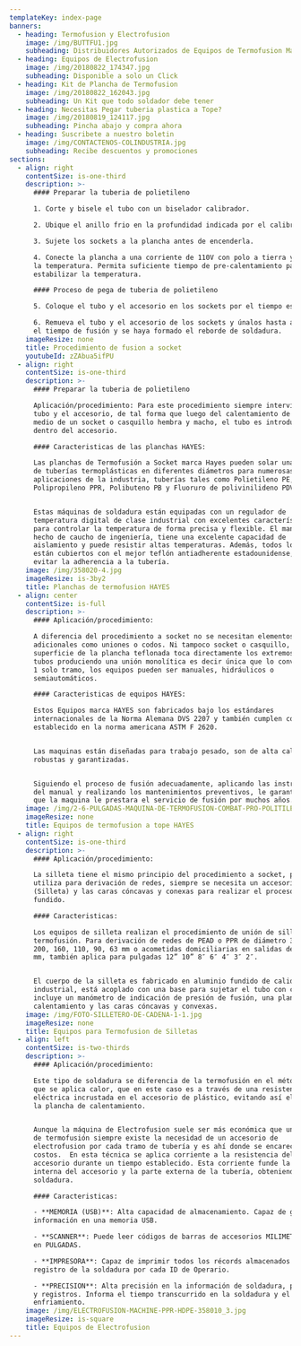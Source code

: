 ```yaml
---
templateKey: index-page
banners:
  - heading: Termofusion y Electrofusion
    image: /img/BUTTFU1.jpg
    subheading: Distribuidores Autorizados de Equipos de Termofusion Marca HAYES
  - heading: Equipos de Electrofusion
    image: /img/20180822_174347.jpg
    subheading: Disponible a solo un Click
  - heading: Kit de Plancha de Termofusion
    image: /img/20180822_162043.jpg
    subheading: Un Kit que todo soldador debe tener
  - heading: Necesitas Pegar tuberia plastica a Tope?
    image: /img/20180819_124117.jpg
    subheading: Pincha abajo y compra ahora
  - heading: Suscribete a nuestro boletin
    image: /img/CONTACTENOS-COLINDUSTRIA.jpg
    subheading: Recibe descuentos y promociones
sections:
  - align: right
    contentSize: is-one-third
    description: >-
      #### Preparar la tuberia de polietileno

      1. Corte y bisele el tubo con un biselador calibrador.

      2. Ubique el anillo frio en la profundidad indicada por el calibrador.

      3. Sujete los sockets a la plancha antes de encenderla.

      4. Conecte la plancha a una corriente de 110V con polo a tierra y ajuste
      la temperatura. Permita suficiente tiempo de pre-calentamiento para
      estabilizar la temperatura.

      #### Proceso de pega de tuberia de polietileno

      5. Coloque el tubo y el accesorio en los sockets por el tiempo estipulado.

      6. Remueva el tubo y el accesorio de los sockets y únalos hasta alcanzar
      el tiempo de fusión y se haya formado el reborde de soldadura.
    imageResize: none
    title: Procedimiento de fusion a socket
    youtubeId: zZAbua5ifPU
  - align: right
    contentSize: is-one-third
    description: >-
      #### Preparar la tuberia de polietileno

      Aplicación/procedimiento: Para este procedimiento siempre interviene el
      tubo y el accesorio, de tal forma que luego del calentamiento de ambos por
      medio de un socket o casquillo hembra y macho, el tubo es introducido
      dentro del accesorio.

      #### Caracteristicas de las planchas HAYES:

      Las planchas de Termofusión a Socket marca Hayes pueden solar una variedad
      de tuberías termoplásticas en diferentes diámetros para numerosas
      aplicaciones de la industria, tuberías tales como Polietileno PE,
      Polipropileno PPR, Polibuteno PB y Fluoruro de polivinilideno PDVF.


      Estas máquinas de soldadura están equipadas con un regulador de
      temperatura digital de clase industrial con excelentes características
      para controlar la temperatura de forma precisa y flexible. El mango está
      hecho de caucho de ingeniería, tiene una excelente capacidad de
      aislamiento y puede resistir altas temperaturas. Además, todos los sockets
      están cubiertos con el mejor teflón antiadherente estadounidense, para
      evitar la adherencia a la tubería.
    image: /img/358020-4.jpg
    imageResize: is-3by2
    title: Planchas de termofusion HAYES
  - align: center
    contentSize: is-full
    description: >-
      #### Aplicación/procedimiento:

      A diferencia del procedimiento a socket no se necesitan elementos
      adicionales como uniones o codos. Ni tampoco socket o casquillo, la
      superficie de la plancha teflonada toca directamente los extremos de ambos
      tubos produciendo una unión monolítica es decir única que lo convierte en
      1 solo tramo, los equipos pueden ser manuales, hidráulicos o
      semiautomáticos.

      #### Caracteristicas de equipos HAYES:

      Estos Equipos marca HAYES son fabricados bajo los estándares
      internacionales de la Norma Alemana DVS 2207 y también cumplen con lo
      establecido en la norma americana ASTM F 2620. 


      Las maquinas están diseñadas para trabajo pesado, son de alta calidad,
      robustas y garantizadas.


      Siguiendo el proceso de fusión adecuadamente, aplicando las instrucciones
      del manual y realizando los mantenimientos preventivos, le garantizamos
      que la maquina le prestara el servicio de fusión por muchos años.
    image: /img/2-6-PULGADAS-MAQUINA-DE-TERMOFUSION-COMBAT-PRO-POLITILENO-Y-POLI5.jpg
    imageResize: none
    title: Equipos de termofusion a tope HAYES
  - align: right
    contentSize: is-one-third
    description: >-
      #### Aplicación/procedimiento:

      La silleta tiene el mismo principio del procedimiento a socket, pero se
      utiliza para derivación de redes, siempre se necesita un accesorio
      (Silleta) y las caras cóncavas y conexas para realizar el proceso de
      fundido.

      #### Caracteristicas:

      Los equipos de silleta realizan el procedimiento de unión de silletas por
      termofusión. Para derivación de redes de PEAD o PPR de diámetro 315, 250,
      200, 160, 110, 90, 63 mm o acometidas domiciliarias en salidas de 20,25,32
      mm, también aplica para pulgadas 12” 10” 8″ 6″ 4″ 3″ 2″.


      El cuerpo de la silleta es fabricado en aluminio fundido de calidad
      industrial, está acoplado con una base para sujetar el tubo con cadenas,
      incluye un manómetro de indicación de presión de fusión, una plancha de
      calentamiento y las caras cóncavas y convexas.
    image: /img/FOTO-SILLETERO-DE-CADENA-1-1.jpg
    imageResize: none
    title: Equipos para Termofusion de Silletas
  - align: left
    contentSize: is-two-thirds
    description: >-
      #### Aplicación/procedimiento:

      Este tipo de soldadura se diferencia de la termofusión en el método por el
      que se aplica calor, que en este caso es a través de una resistencia
      eléctrica incrustada en el accesorio de plástico, evitando así el uso de
      la plancha de calentamiento.


      Aunque la máquina de Electrofusion suele ser más económica que un equipo
      de termofusión siempre existe la necesidad de un accesorio de
      electrofusion por cada tramo de tubería y es ahí donde se encarecen los
      costos.  En esta técnica se aplica corriente a la resistencia del
      accesorio durante un tiempo establecido. Esta corriente funde la parte
      interna del accesorio y la parte externa de la tubería, obteniendo la
      soldadura.

      #### Caracteristicas:

      - **MEMORIA (USB)**: Alta capacidad de almacenamiento. Capaz de grabar la
      información en una memoria USB.

      - **SCANNER**: Puede leer códigos de barras de accesorios MILIMETRICOS y
      en PULGADAS.

      - **IMPRESORA**: Capaz de imprimir todos los récords almacenados como
      registro de la soldadura por cada ID de Operario.

      - **PRECISION**: Alta precisión en la información de soldadura, parámetros
      y registros. Informa el tiempo transcurrido en la soldadura y el
      enfriamiento.
    image: /img/ELECTROFUSION-MACHINE-PPR-HDPE-358010_3.jpg
    imageResize: is-square
    title: Equipos de Electrofusion
---
```


